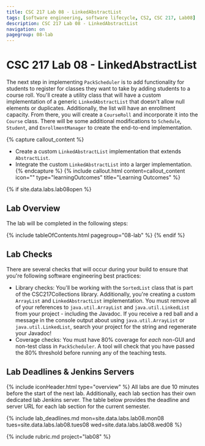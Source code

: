 ```yaml
---
title: CSC 217 Lab 08 - LinkedAbstractList
tags: [software engineering, software lifecycle, CS2, CSC 217, Lab08]
description: CSC 217 Lab 08 - LinkedAbstractList
navigation: on
pagegroup: 08-lab
---
```

# CSC 217 Lab 08 - LinkedAbstractList
The next step in implementing `PackScheduler` is to add functionality for students to register for classes they want to take by adding students to a course roll. You'll create a utility class that will have a custom implementation of a generic `LinkedAbstractList` that doesn't allow null elements or duplicates. Additionally, the list will have an enrollment capacity. From there, you will create a `CourseRoll` and incorporate it into the `Course` class.  There will be some additional modifications to `Schedule`, `Student`, and `EnrollmentManager` to create the end-to-end implementation.
  

{% capture callout_content %}
  * Create a custom `LinkedAbstractList` implementation that extends `AbstractList`.
  * Integrate the custom `LinkedAbstractList` into a larger implementation.
{% endcapture %}
{% include callout.html content=callout_content icon="" type="learningOutcomes" title="Learning Outcomes" %}


{% if site.data.labs.lab08open %}
## Lab Overview
The lab will be completed in the following steps:

{% include tableOfContents.html pagegroup="08-lab" %}
{% endif %}

## Lab Checks
There are several checks that will occur during your build to ensure that you're following software engineering best practices:

  * Library checks: You'll be working with the `SortedList` class that is part of the CSC217Collections library.  Additionally, you're creating a custom `ArrayList` and `LinkedAbstractList` implementation.  You must remove all of your references to `java.util.ArrayList` and `java.util.LinkedList` from your project - including the Javadoc.  If you receive a red ball and a message in the console output about using `java.util.ArrayList` or `java.util.LinkedList`, search your project for the string and regenerate your Javadoc!
  * Coverage checks: You must have 80% coverage for *each* non-GUI and non-test class in `PackScheduler`.  A tool will check that you have passed the 80% threshold before running any of the teaching tests.


## Lab Deadlines & Jenkins Servers
{% include iconHeader.html type="overview" %}
All labs are due 10 minutes before the start of the next lab.  Additionally, each lab section has their own dedicated lab Jenkins server.  The table below provides the deadline and server URL for each lab section for the current semester.

{% include lab_deadlines.md mon=site.data.labs.lab08.mon08 tues=site.data.labs.lab08.tues08 wed=site.data.labs.lab08.wed08 %}

{% include rubric.md project="lab08"  %} 